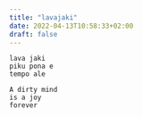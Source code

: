 ```yaml
---
title: "lavajaki"
date: 2022-04-13T10:58:33+02:00
draft: false
---
```


```
lava jaki
piku pona e
tempo ale
```
```
A dirty mind
is a joy
forever
```
